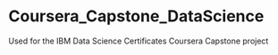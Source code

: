 # Coursera_Capstone_DataScience
Used for the IBM Data Science Certificates Coursera Capstone project
